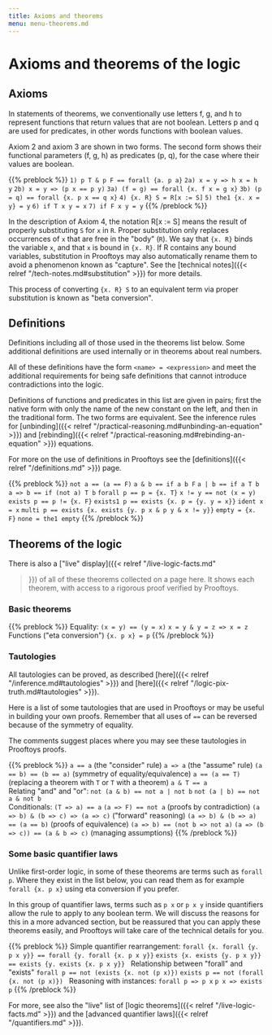 ```yaml
---
title: Axioms and theorems
menu: menu-theorems.md
---
```


# Axioms and theorems of the logic

## Axioms

In statements of theorems, we conventionally use letters f, g, and h
to represent functions that return values that are not boolean.
Letters p and q are used for predicates, in other words functions
with boolean values.

Axiom 2 and axiom 3 are shown in two forms.  The second form shows
their functional parameters (f, g, h) as predicates (p, q), for
the case where their values are boolean.

{{% preblock %}}
`1) p T & p F == forall {a. p a}`
`2a) x = y => h x = h y`
`2b) x = y => (p x == p y)`
`3a) (f = g) == forall {x. f x = g x}`
`3b) (p = q) == forall {x. p x == q x}`
`4) {x. R} S = R[x := S]`
`5) the1 {x. x = y} = y`
`6) if T x y = x`
`7) if F x y = y`
{{% /preblock %}}

In the description of Axiom 4, the notation R[x := S] means the result
of properly substituting `S` for `x` in `R`.  Proper substitution only
replaces occurrences of `x` that are free in the "body" (`R`).  We say
that `{x. R}` binds the variable `x`, and that `x` is bound in
`{x. R}`.  If R contains any bound variables, substitution in
Prooftoys may also automatically rename them to avoid a phenomenon
known as "capture".  See the [technical notes]({{< relref
"/tech-notes.md#substitution" >}}) for more details.

This process of converting `{x. R} S` to an equivalent term via proper
substitution is known as "beta conversion".


## Definitions

Definitions including all of those used in the theorems list below.
Some additional definitions are used internally or in theorems
about real numbers.

All of these definitions have the form `<name> = <expression>` and meet the
additional requirements for being safe definitions that cannot introduce
contradictions into the logic.

Definitions of functions and predicates in this list are given in
pairs; first the native form with only the name of the new constant on
the left, and then in the traditional form.  The two forms are
equivalent.  See the inference rules for [unbinding]({{< relref
"/practical-reasoning.md#unbinding-an-equation" >}}) and [rebinding]({{<
relref "/practical-reasoning.md#rebinding-an-equation" >}}) equations.

For more on the use of definitions in Prooftoys see the
[definitions]({{< relref "/definitions.md" >}}) page.

{{% preblock %}}
`not a == (a == F)`
`a & b == if a b F`
`a | b == if a T b`
`a => b == if (not a) T b`
`forall p == p = {x. T}`
`x != y == not (x = y)`
`exists p == p != {x. F}`
`exists1 p == exists {x. p = {y. y = x}}`
`ident x = x`
`multi p == exists {x. exists {y. p x & p y & x != y}}`
`empty = {x. F}`
`none = the1 empty`
{{% /preblock %}}

## Theorems of the logic

There is also a ["live" display]({{< relref "/live-logic-facts.md"
>}}) of all of these theorems collected on a page here.  It shows each
theorem, with access to a rigorous proof verified by Prooftoys.

### Basic theorems

{{% preblock %}}
Equality:
`(x = y) == (y = x)`
`x = y & y = z => x = z`\
Functions ("eta conversion")
`{x. p x} = p`
{{% /preblock %}}

### Tautologies

All tautologies can be proved, as described
[here]({{< relref "/inference.md#tautologies" >}}) and
[here]({{< relref "/logic-pix-truth.md#tautologies" >}}).

Here is a list of some tautologies that are used in Prooftoys or may
be useful in building your own proofs.  Remember that all uses of `==`
can be reversed because of the symmetry of equality.

The comments suggest places where you may see these tautologies in
Prooftoys proofs.

{{% preblock %}}
`a == a` (the "consider" rule)
`a => a` (the "assume" rule)
`(a == b) == (b == a)` (symmetry of equality/equivalence)
`a == (a == T)` (replacing a theorem with `T` or `T` with a theorem)
`a & T == a`\
Relating "and" and "or":
`not (a & b) == not a | not b`
`not (a | b) == not a & not b`\
Conditionals:
`(T => a) == a`
`(a => F) == not a` (proofs by contradiction)
`(a => b) & (b => c) => (a => c)` ("forward" reasoning)
`(a => b) & (b => a) == (a == b)` (proofs of equivalence)
`(a => b) == (not b => not a)`
`(a => (b => c)) == (a & b => c)` (managing assumptions)
{{% /preblock %}}

### Some basic quantifier laws

Unlike first-order logic, in some of these theorems
are terms such as `forall p`.  Where they
exist in the list below, you can read them as for example
`forall {x. p x}` using eta conversion if you prefer.

In this group of quantifier laws, terms such as `p x` or `p x y`
inside quantifiers allow the rule to apply to any boolean term.  We
will discuss the reasons for this in a more advanced section, but be
reassured that you can apply these theorems easily, and Prooftoys will
take care of the technical details for you.

{{% preblock %}}
Simple quantifier rearrangement:
`forall {x. forall {y. p x y}} == forall {y. forall {x. p x y}}`
`exists {x. exists {y. p x y}} == exists {y. exists {x. p x y}}`
&nbsp;
Relationship between "forall" and "exists"
`forall p == not (exists {x. not (p x)})`
`exists p == not (forall {x. not (p x)})`
&nbsp;
Reasoning with instances:
`forall p => p x`
`p x => exists p`
{{% /preblock %}}

For more, see also the "live" list of
[logic theorems]({{< relref "/live-logic-facts.md" >}}) and the
[advanced quantifier laws]({{< relref "/quantifiers.md" >}}).
